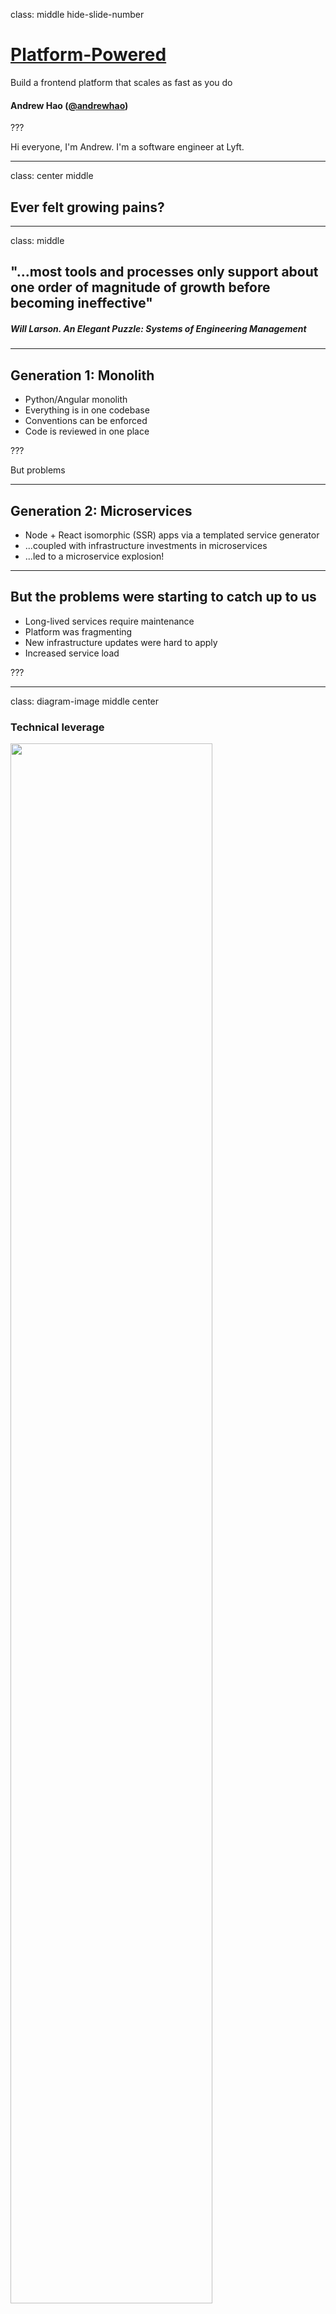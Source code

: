 class: middle hide-slide-number

# <ins>Platform-Powered</ins>

Build a frontend platform that scales as fast as you do

#### Andrew Hao ([@andrewhao](https://www.twitter.com/andrewhao))

???

Hi everyone, I'm Andrew. I'm a software engineer at Lyft.

---

class: center middle

## Ever felt growing pains?

---

class: middle

## "...most tools and processes only support about one order of magnitude of growth before becoming ineffective"

##### Will Larson. _An Elegant Puzzle: Systems of Engineering Management_

---

## Generation 1: Monolith

- Python/Angular monolith
- Everything is in one codebase
- Conventions can be enforced
- Code is reviewed in one place

???

But problems

---

## Generation 2: Microservices

- Node + React isomorphic (SSR) apps via a templated service generator
- ...coupled with infrastructure investments in microservices
- ...led to a microservice explosion!

---

## But the problems were starting to catch up to us

- Long-lived services require maintenance
- Platform was fragmenting
- New infrastructure updates were hard to apply
- Increased service load

???

---

class: diagram-image middle center

### Technical leverage

<img width="80%" src="./images/leverage.png" />

???

This is a talk about leverage, and how to think about it and knowing where to apply it. When building a system that scales, you have to find the right points in the system where you can exert technical leverage

---

class: middle

#### Technical Leverage: Applying Outsized Force

- Developer productivity
- System reliability
- Security

---

class: middle center

## But where to start?

???

But where in the system do you apply?

It can be hard to know where to start. It’s worse to build the wrong abstraction than have no abstraction at all.

We selectively apply leverage at different tiers of the system

---

class: diagram-image middle center

<img src="./images/pyramid.png" />

---

class: diagram-image middle center

<img src="./images/pyramid-bracketed.png" />

???

At the top app layer: empower (allow developers to do anything they want)
At the bottom library/infra layer: control (manage with tooling)

---

class: table-centered

## Principles for Technical Leverage

| <h1>👟</h1>                               | <h1>✨</h1>                | <h1>🤖</h1>                      |
| ----------------------------------------- | -------------------------- | -------------------------------- |
| **Stand** on the Shoulders of<br />Giants | **Simplify** to Understand | **Standardize** and **Automate** |

???

Let's go through these one by one

---

## Stand on the Shoulders<br />of Giants 👟

We chose **Next.js** as our platform of choice

--

**Solved**: Build configurations, static site generation, AMP pages, code splitting, dynamic imports

???

We chose Next.js because the community was moving faster than we were
Prior to this we were managing our own Webpack-based build system and we couldn’t keep up, and we were burning a lot of developer hours managing it
Additionally Next.js solved many more problems that we anticipated having to solve ourselves:
SSG, AMP pages, code splitting, dynamic imports
Things that were already being solved piecemeal elsewhere in the org, but weren’t being centralized back into the platform
What if we could stand on the shoulders of the community, participating as we went along?

--

<span class="emoji-large">🎷</span> **Now:** We don't need to maintain our internal build system anymore

---

## Simplify to Understand ✨

**Paradigm shift**: convention over configuration

???

Previously, every application was a snowflake, configured in its own special way.

--

**Next.js**: Filesystem router, server-side `getInitialProps` and `getServerSideProps` handlers

--

<span class="emoji-large">🎷</span> **Now:** Decreased support burden on platform teams, higher reusability

???

Next.js wasn’t just about picking a community-run project, but it represented a paradigm shift for applications
We bought into the convention-over-configuration philosophy which simplified the mental model of building apps at Lyft

- Filesystem router
- Server-side data fetching
- Folder conventions

This lowered the cognitive load of working across Lyft FE services, making developers more productive across services.

---

## Standardize and Automate 🤖

We built a **plugin** system that standardizes our library integrations

--

We made **migrations** a first-class part of our new system

--

<span class="emoji-large">🎸</span> **Now:** we have the tools to keep the stack modern and prevent drift

---

## Anatomy of a Plugin

- A set of hooks, bundled up in a library

???

A @lyft/service Plugin:

- Allows you to integrate libraries by providing hooks at specific layers of the system: React (Server + Client), Express middleware, Next initialization

- Allows you to integration libraries by providing hooks at specific layers of the system: React (Server + Client), Express middleware, Next.js initialization

- Export user-functionality like hooks that are then used by the consumer.

---

class: background-color-code small-code

```tsx
// 1. Install the plugin in lyft.plugins.ts
import CookieAuthPlugin from "@lyft/service-plugin-cookie-auth";
const plugins = [
  new CookieAuthPlugin(),
  /* Other plugins */
];
```

---

class: background-color-code small-code

```tsx
// 2. Use it!
import { useCookieAuth } from "@lyft/service-plugin-cookie-auth";

// In React component
const Page: React.FC = () => {
  const { userId, isLoggedIn } = useCookieAuth();
  // That's it! You can now use as you see fit
  if (!isLoggedIn()) {
    return <p>Sorry, you must be logged in</p>;
  }
};
```

---

class: background-color-code small-code

```typescript
// CookieAuthPlugin: Express.js server hook
import cookieParser from "cookie-parser";
import { Application } from "express";

const cookieAuthServerHook = (app: Application) => {
  // Gives us req.cookies
  app.use(cookieParser);

  app.use(function parseUserId(req, res, next) {
    // Assume this decrypts data and returns a user ID from a session
    const { userId } = parseSessionCookies(req.cookies);

    // Store userId in response for later retrieval
*    res.locals.userId = userId;
    next();
  });
};
```

---

class: background-color-code small-code

```typescript
// CookieAuthPlugin: Next.js App hook
function CookieAuthApp({ App: NextApp }) {
  return class extends App {
    static getInitialProps = async (appContext) => {
      const originalProps = await App.getInitialProps(appContext);
*      const userId = appContext.ctx.res?.locals?.userId;

      return { ...originalProps, userId };
    };

    render() {
      return (
*        <CookieAuthContext.Provider value={this.props.userId}>
          {super.render()}
*        </CookieAuthContext.Provider>
      );
    }
  };
}
```

---

class: background-color-code small-code

```ts
// Bring it all together into the Plugin
export default class CookieAuthPlugin {
  apply = (service: ServicePluginHost) => {
    service.hooks.server.tap(this.name, cookieAuthServerHook);
    service.hooks.app.tap(this.name, (App) => CookieAuthApp({ App }));
  };
}
```

---

class: background-color-code small-code

```ts
// And add a nice developer-facing convenience hook
const useCookieAuth = () => ({
  userId: React.useContext(CookieAuthContext),
  isLoggedIn: () => {
    const userId = React.useContext(CookieAuthContext);
    return !!userId;
  },
});
```

---

### @lyft/service Plugin Ecosystem

- State management (Redux, MobX, XState)
- GraphQL
- Lyft Product Language, styled-components, Material UI
- authn/authz
- i18n
- RUM performance tracking
- Feature flagging and experimentation
- MirageJS
- Logging/metrics/bug reporting

---

### Flywheel effect

- Now users are contributing back to these plugins
- Over 60% of new plugins have been product-engineer contributions

???

Because these plugins are so loosely coupled/highly cohesive, they have been highly adopted throughout

---

## Migrations - how we Automate

- Guardrails to prevent drift
- jscodeshift scripts

---

class: background-color-code

```ts
// Original
import { logger } from "@lyft/service-plugin-logging";
logger.info("test log");
```

```ts
// Upgraded
import { getLogger } from "@lyft/service-plugin-logging";
const logger = getLogger();
logger.info("test log");
```

???

Here's an example of a migration that a teammate wrote when they updated the behavior of an export from one of our logging plugins. They wrote a migration that corresponded with the implementing change.

---

## Migration Versioning

- We use versioned migrations
- If you change an interface, you must ship a migration
- Store migration state per plugin in `package.json`

---

## One bold constraint

- The platform version and the plugin system are pinned to the same version
- This means the entire platform moves together! 🎯

---

## Organizational process

- Hands-on migration workshops
- Build tools that automate majority of the migration from Gen 2 to Gen 3
- Relentless internal evangelism

---

class: table-centered

## Principles for Technical Leverage

| <h1>👟</h1>                               | <h1>✨</h1>                | <h1>🤖</h1>                      |
| ----------------------------------------- | -------------------------- | -------------------------------- |
| **Stand** on the Shoulders of<br />Giants | **Simplify** to Understand | **Standardize** and **Automate** |

???

By applying these principles at the right place in the stack, we ended up choosing Next.js and adding some extra special sauce to make our platform really fly.
